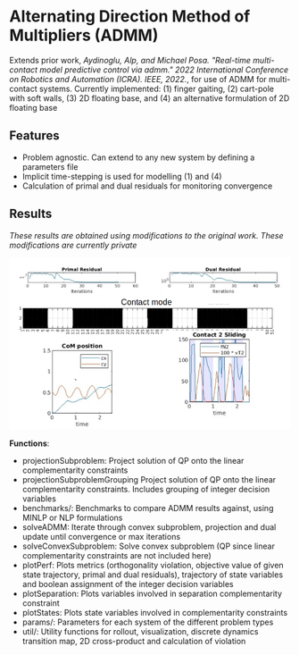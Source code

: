 # Alternating Direction Method of Multipliers (ADMM)
Extends prior work, *Aydinoglu, Alp, and Michael Posa. "Real-time multi-contact model predictive control via admm." 2022 International Conference on Robotics and Automation (ICRA). IEEE, 2022.*, for use of ADMM for multi-contact systems. Currently implemented:
(1) finger gaiting, (2) cart-pole with soft walls, (3) 2D floating base, and (4) an alternative formulation of 2D floating base

## Features
- Problem agnostic. Can extend to any new system by defining a parameters file
- Implicit time-stepping is used for modelling (1) and (4) 
- Calculation of primal and dual residuals for monitoring convergence

## Results
*These results are obtained using modifications to the original work. These modifications are currently private*
<p style="text-align:center;"><img src="https://github.com/scharalambous3/admmContactPublic/blob/main/results.png" alt="Logo"></p>

**Functions**:
- projectionSubproblem: Project solution of QP onto the linear complementarity constraints
- projectionSubproblemGrouping Project solution of QP onto the linear complementarity constraints. Includes grouping of integer decision variables
- benchmarks/: Benchmarks to compare ADMM results against, using MINLP or NLP formulations
- solveADMM: Iterate through convex subproblem, projection and dual update until convergence or max iterations
- solveConvexSubproblem: Solve convex subproblem (QP since linear complementarity constraints are not included here)
- plotPerf: Plots metrics (orthogonality violation, objective value of given state trajectory, primal and dual residuals), trajectory of state variables and boolean assignment of the integer decision variables
- plotSeparation: Plots variables involved in separation complementarity constraint
- plotStates: Plots state variables involved in complementarity constraints
- params/: Parameters for each system of the different problem types
- util/: Utility functions for rollout, visualization, discrete dynamics transition map, 2D cross-product and calculation of violation


